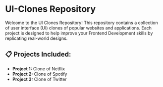 # UI-Clones Repository
Welcome to the UI Clones Repository! This repository contains a collection of user interface (UI) clones of popular websites and applications. Each project is designed to help improve your Frontend Development skills by replicating real-world designs.

## 📋 Projects Included:
- __Project 1:__ Clone of Netflix
- __Project 2:__ Clone of Spotify
- __Project 3:__ Clone of Twitter
